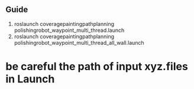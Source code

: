 ## Guide
1. roslaunch coveragepaintingpathplanning polishingrobot_waypoint_multi_thread.launch
2. roslaunch coveragepaintingpathplanning polishingrobot_waypoint_multi_thread_all_wall.launch

# be careful the path of input xyz.files in Launch

















